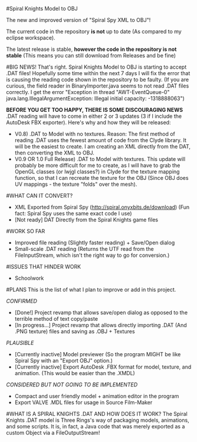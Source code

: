 #Spiral Knights Model to OBJ

The new and improved version of "Spiral Spy XML to OBJ"!

The current code in the repository **is not** up to date (As compared to my eclipse workspace).

The latest release is stable, **however the code in the repository is not stable** (This means you can still download from Releases and be fine)


#BIG NEWS!
That's right. Spiral Knights Model to OBJ is starting to accept .DAT files! Hopefully some time within the next 7 days I will fix the error that is causing the reading code shown in the repository to be faulty. (If you are curious, the field reader in BinaryImporter.java seems to not read .DAT files correctly. I get the error "Exception in thread "AWT-EventQueue-0" java.lang.IllegalArgumentException: Illegal initial capacity: -1318888063")

**BEFORE YOU GET TOO HAPPY, THERE IS SOME DISCOURAGING NEWS**
.DAT reading will have to come in either 2 or 3 updates (3 if I include the AutoDesk FBX exporter). Here's why and how they will be released:


 - V0.8) .DAT to Model with no textures. Reason: The first method of reading .DAT uses the fewest amount of code from the Clyde library. It will be the easiest to create. I am creating an XML directly from the DAT, then converting the XML to OBJ.
 - V0.9 OR 1.0 Full Release) .DAT to Model with textures. This update will probably be more difficult for me to create, as I will have to grab the OpenGL classes (or lwjgl classes?) in Clyde for the texture mapping function, so that I can recreate the texture for the OBJ (Since OBJ does UV mappings - the texture "folds" over the mesh).

#WHAT CAN IT CONVERT?
 - XML Exported from Spiral Spy (http://spiral.onyxbits.de/download) (Fun fact: Spiral Spy uses the same exact code I use)
 - [Not ready] DAT Directly from the Spiral Knights game files

#WORK SO FAR
 - Improved file reading (Slightly faster reading) + Save/Open dialog
 - Small-scale .DAT reading (Returns the UTF read from the FileInputStream, which isn't the right way to go for conversion.)

#ISSUES THAT HINDER WORK
 - Schoolwork

#PLANS
This is the list of what I plan to improve or add in this project.

*CONFIRMED*
 - [Done!] Project revamp that allows save/open dialog as opposed to the terrible method of text copy/paste 
 - [In progress...] Project revamp that allows directly importing .DAT (And .PNG texture) files and saving as .OBJ + Textures

*PLAUSIBLE*
 - [Currently inactive] Model previewer (So the program MIGHT be like Spiral Spy with an "Export OBJ" option.)
 - [Currently inactive] Export AutoDesk .FBX format for model, texture, and animation. (This would be easier than the .XMDL)

*CONSIDERED BUT NOT GOING TO BE IMPLEMENTED*
 - Compact and user friendly model + animation editor in the program
 - Export VALVE .MDL files for usage in Source Film-Maker

#WHAT IS A SPIRAL KNIGHTS .DAT AND HOW DOES IT WORK?
 The Spiral Knights .DAT model is Three Rings's way of packaging models, animations, and some scripts. It is, in fact, a Java code that was merely exported as a custom Object via a FileOutputStream!
